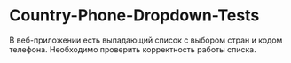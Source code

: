 # Country-Phone-Dropdown-Tests
 В веб-приложении есть выпадающий список с выбором стран и кодом телефона. Необходимо проверить корректность работы списка.
